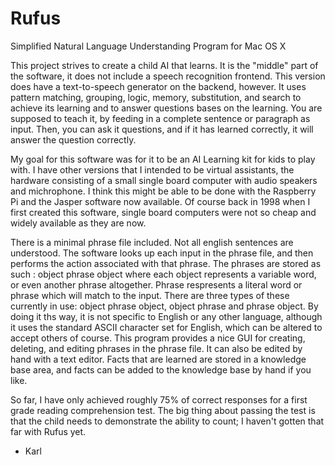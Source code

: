 Rufus
=====

Simplified Natural Language Understanding Program for Mac OS X

This project strives to create a child AI that learns. It is the "middle" part of the software, it does not include a speech recognition frontend. This version does have a text-to-speech generator on the backend, however. It uses pattern matching, grouping, logic, memory, substitution, and search to achieve its learning and to answer questions bases on the learning. You are supposed to teach it, by feeding in a complete sentence or paragraph as input. Then, you can ask it questions, and if it has learned correctly, it will answer the question correctly.

My goal for this software was for it to be an AI Learning kit for kids to play with. I have other versions that I intended to be virtual assistants, the hardware consisting of a small single board computer with audio speakers and michrophone. I think this might be able to be done with the Raspberry Pi and the Jasper software now available. Of course back in 1998 when I first created this software, single board computers were not so cheap and widely available as they are now.

There is a minimal phrase file included. Not all english sentences are understood. The software looks up each input in the phrase file, and then performs the action associated with that phrase. The phrases are stored as such : object  phrase object where each object represents a variable word, or even another phrase altogether. Phrase respresents a literal word or phrase which will match to the input. There are three types of these currently in use: object phrase object, object phrase and phrase object. By doing it ths way, it is not specific to English or any other language, although it uses the standard ASCII character set for English, which can be altered to accept others of course. This program provides a nice GUI for creating, deleting, and editing phrases in the phrase file. It can also be edited by hand with a text editor. Facts that are learned are stored in a knowledge base area, and facts can be added to the knowledge base by hand if you like.

So far, I have only achieved roughly 75% of correct responses for a first grade reading comprehension test. The big thing about passing the test is that the child needs to demonstrate the ability to count; I haven't gotten that far with Rufus yet.

- Karl
